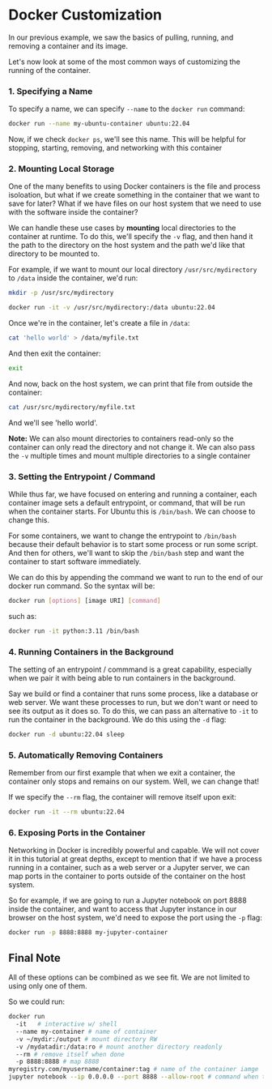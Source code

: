 # Docker Customization

In our previous example, we saw the basics of pulling, running, and removing a container and its image.

Let's now look at some of the most common ways of customizing the running of the container.

### 1. Specifying a Name

To specify a name, we can specify `--name` to the `docker run` command:

```bash
docker run --name my-ubuntu-container ubuntu:22.04
```

Now, if we check `docker ps`, we'll see this name. This will be helpful for stopping, starting, removing, and networking
with this container

### 2. Mounting Local Storage

One of the many benefits to using Docker containers is the file and process isoloation, but what if we create something
in the container that we want to save for later? What if we have files on our host system that we need to use with the
software inside the container?

We can handle these use cases by **mounting** local directories to the container at runtime. To do this, we'll specify
the `-v` flag, and then hand it the path to the directory on the host system and the path we'd like that directory to be
mounted to.

For example, if we want to mount our local directory `/usr/src/mydirectory` to `/data` inside the container, we'd run:

```bash
mkdir -p /usr/src/mydirectory

docker run -it -v /usr/src/mydirectory:/data ubuntu:22.04
```

Once we're in the container, let's create a file in `/data`:

```bash
cat 'hello world' > /data/myfile.txt
```

And then exit the container:

```bash
exit
```

And now, back on the host system, we can print that file from outside the container:

```bash
cat /usr/src/mydirectory/myfile.txt
```

And we'll see 'hello world'.

**Note:** We can also mount directories to containers read-only so the container can only read the directory and not
change it. We can also pass the `-v` multiple times and mount multiple directories to a single container



### 3. Setting the Entrypoint / Command

While thus far, we have focused on entering and running a container, each container image sets a default entrypoint, or command, that will be run when the container starts. For Ubuntu this is `/bin/bash`. We can choose to change this.

For some containers, we want to change the entrypoint to `/bin/bash` because their default behavior is to start some process or run some script. And then for others, we'll want to skip the `/bin/bash` step and want the container to start software immediately. 

We can do this by appending the command we want to run to the end of our docker run command. So the syntax will be:
```bash
docker run [options] [image URI] [command]
```

such as:
```bash
docker run -it python:3.11 /bin/bash
```

### 4. Running Containers in the Background

The setting of an entrypoint / commmand is a great capability, especially when we pair it with being able to run containers in the background. 

Say we build or find a container that runs some process, like a database or web server. We want these processes to run, but we don't want or need to see its output as it does so. To do this, we can pass an alternative to `-it` to run the container in the background. We do this using the `-d` flag:
```bash
docker run -d ubuntu:22.04 sleep
```


### 5. Automatically Removing Containers

Remember from our first example that when we exit a container, the container only stops and remains on our system. Well, we can change that!

If we specify the `--rm` flag, the container will remove itself upon exit:
```bash
docker run -it --rm ubuntu:22.04
```

### 6. Exposing Ports in the Container

Networking in Docker is incredibly powerful and capable. We will not cover it in this tutorial at great depths, except to mention that if we have a process running in a container, such as a web server or a Jupyter server, we can map ports in the container to ports outside of the container on the host system. 

So for example, if we are going to run a Jupyter notebook on port 8888 inside the container, and want to access that Jupyter instance in our browser on the host system, we'd need to expose the port using the `-p` flag:

```bash
docker run -p 8888:8888 my-jupyter-container
```

## Final Note

All of these options can be combined as we see fit. We are not limited to using only one of them. 

So we could run:
```bash
docker run
  -it   # interactive w/ shell
  --name my-container # name of container
  -v ~/mydir:/output # mount directory RW
  -v /mydatadir:/data:ro # mount another directory readonly
  --rm # remove itself when done
  -p 8888:8888 # map 8888
myregistry.com/myusername/container:tag # name of the container iamge
jupyter notebook --ip 0.0.0.0 --port 8888 --allow-root # command when the container starts
```